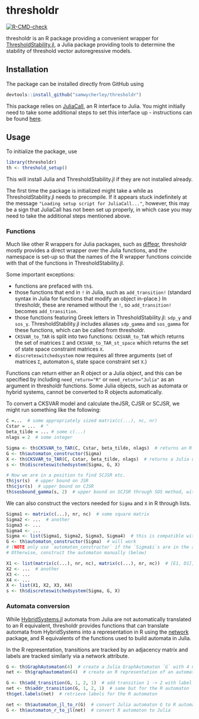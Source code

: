 # thresholdr

[![R-CMD-check](https://github.com/samwycherley/thresholdr/workflows/R-CMD-check/badge.svg)](https://github.com/samwycherley/thresholdr/actions)  

thresholdr is an R package providing a convenient wrapper for [ThresholdStability.jl](https://github.com/samwycherley/ThresholdStability.jl), a Julia package providing tools to determine the stability of threshold vector autoregressive models.

## Installation
The package can be installed directly from GitHub using
```r
devtools::install_github("samwycherley/thresholdr")
```
This package relies on [JuliaCall](https://cran.r-project.org/web/packages/JuliaCall/index.html), an R interface to Julia. You might initially need to take some additional steps to set this interface up - instructions can be found [here](https://github.com/Non-Contradiction/JuliaCall#troubleshooting-and-ways-to-get-help).

## Usage
To initialize the package, use
```r
library(thresholdr)
th <- threshold_setup()
```
This will install Julia and ThresholdStability.jl if they are not installed already.

The first time the package is initialized might take a while as ThresholdStability.jl needs to precompile. If it appears stuck indefinitely at the message `"Loading setup script for JuliaCall..."`, however, this may be a sign that JuliaCall has not been set up properly, in which case you may need to take the additional steps mentioned above.

### Functions
Much like other R wrappers for Julia packages, such as [diffeqr](https://github.com/SciML/diffeqr), thresholdr mostly provides a direct wrapper over the Julia functions, and the namespace is set-up so that the names of the R wrapper functions coincide with that of the functions in ThresholdStability.jl.

Some important exceptions:
- functions are prefaced with `th$`.
- those functions that end in `!` in Julia, such as `add_transition!` (standard syntax in Julia for functions that modify an object in-place.) In thresholdr, these are renamed without the `!`, so `add_transition!` becomes `add_transition`. 
- those functions featuring Greek letters in ThresholdStability.jl: `sdp_γ` and `sos_γ`. ThresholdStability.jl includes aliases `sdp_gamma` and `sos_gamma` for these functions, which can be called from thresholdr.
- `CKSVAR_to_TAR` is split into two functions: `CKSVAR_to_TAR` which returns the set of matrices `Σ` and `CKSVAR_to_TAR_st_space` which returns the set of state space constraint matrices `X`.
- `discreteswitchedsystem` now requires all three arguments (set of matrices `Σ`, automaton `G`, state space constraint set `X`.)

Functions can return either an R object or a Julia object, and this can be specified by including `need_return="R"` or `need_return="Julia"` as an argument in thresholdr functions. Some Julia objects, such as automata or hybrid systems, cannot be converted to R objects automatically.

To convert a CKSVAR model and calculate theJSR, CJSR or SCJSR, we might run something like the following:
```r
C =...  # some appropriately sized matrix(c(...), nc, nr)
Cstar = ...  # "
beta_tilde = ... # some c(...)
nlags = 2  # some integer

Sigma <- th$CKSVAR_to_TAR(C, Cstar, beta_tilde, nlags)  # returns an R object
G <- th$automaton_constructor(Sigma)
X <- th$CKSVAR_to_TAR(C, Cstar, beta_tilde, nlags)  # returns a Julia object as default
s <- th$discreteswitchedsystem(Sigma, G, X)

# Now we are in a position to find SCJSR etc.
th$jsr(s)  # upper bound on JSR
th$cjsr(s)  # upper bound on CJSR
th$sosbound_gamma(s, 2)  # upper bound on SCJSR through SOS method, with d=2
```

We can also construct the vectors needed for `Sigma` and `X` in R through lists.
```r
Sigma1 <- matrix(c(...), nr, nc)  # some square matrix
Sigma2 <- ...  # another
Sigma3 <- ...
Sigma4 <- ...
Sigma <- list(Sigma1, Sigma2, Sigma3, Sigma4)  # this is compatible with dicreteswitchedsystem or automaton_constructor
G <- th$automaton_constructor(Sigma)  # will work 
# (NOTE only use `automaton_constructor` if the `Sigma$i`s are in the appropriate order (see ThresholdStability docs)!)
# Otherwise, construct the automaton manually (below)

X1 <- list(matrix(c(...), nr, nc), matrix(c(...), nr, nc))  # [E1, D1], the first pair of state space constraint matrices
X2 <- ...  # another
X3 <- ...
X4 <- ...
X <- list(X1, X2, X3, X4)
s <- th$discreteswitchedsystem(Sigma, G, X)
```

### Automata conversion
While [HybridSystems.jl](https://github.com/blegat/HybridSystems.jl) automata from Julia are not automatically translated to an R equivalent, thresholdr provides functions that can translate automata from HybridSystems into a representation in R using the [network](https://cran.r-project.org/web/packages/network/) package, and R equivalents of the functions used to build automata in Julia.

In the R representation, transitions are tracked by an adjacency matrix and labels are tracked similarly via a network attribute.

```r
G <- th$GraphAutomaton(4)  # create a Julia GraphAutomaton `G` with 4 nodes
net <- th$graphautomaton(4)  # create an R representation of an automaton, `net`, with 4 nodes. 

G <- th$add_transition(G, 1, 2, 1)  # add transition 1 -> 2 with label 1 to the GraphAutomaton
net <- th$addr_transition(G, 1, 2, 1)  # same but for the R automaton
th$get.labels(net)  # retrieve labels for the R automaton

net <- th$automaton_jl_to_r(G)  # convert Julia automaton G to R automaton `net`
G <- th$automaton_r_to_jl(net)  # convert R automaton to Julia
```
